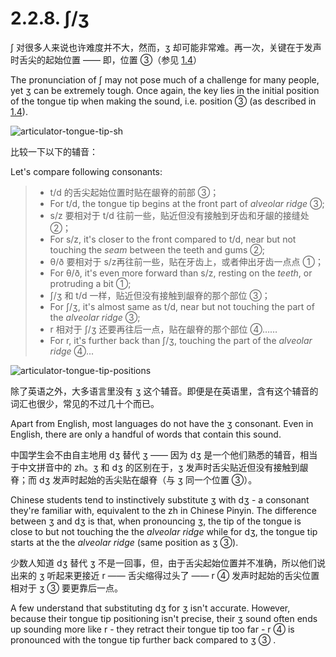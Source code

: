 # 2.2.8. <span class="pho">ʃ/ʒ</span>

<span class="pho">ʃ</span> 对很多人来说也许难度并不大，然而，<span class="pho">ʒ</span> 却可能非常难。再一次，关键在于发声时舌尖的起始位置 —— 即，位置 ③（参见 [1.4](1.4-articulators)）

The pronunciation of <span class="pho">ʃ</span> may not pose much of a challenge for many people, yet <span class="pho">ʒ</span> can be extremely tough. Once again, the key lies in the initial position of the tongue tip when making the sound, i.e. position ③ (as described in [1.4](1.4-articulators)).

![articulator-tongue-tip-sh](/images/articulator-tongue-tip-sh.svg)

比较一下以下的辅音：

Let's compare following consonants:

> * <span class="pho">t/d</span> 的舌尖起始位置时贴在龈脊的前部 ③；
> * For <span class="pho">t/d</span>, the tongue tip begins at the front part of *alveolar ridge* ③;
> * <span class="pho">s/z</span> 要相对于 <span class="pho">t/d</span> 往前一些，贴近但没有接触到牙齿和牙龈的接缝处 ②；
> * For <span class="pho">s/z</span>, it's closer to the front compared to <span class="pho">t/d</span>, near but not touching the *seam* between the teeth and gums ②;
> * <span class="pho">θ/ð</span> 要相对于 <span class="pho">s/z</span>再往前一些，贴在牙齿上，或者伸出牙齿一点点 ①；
> * For <span class="pho">θ/ð</span>, it's even more forward than <span class="pho">s/z</span>, resting on the *teeth*, or protruding a bit ①;
> * <span class="pho">ʃ/ʒ</span> 和 <span class="pho">t/d</span> 一样，贴近但没有接触到龈脊的那个部位 ③；
> * For <span class="pho">ʃ/ʒ</span>, it's almost same as <span class="pho">t/d</span>, near but not touching the part of the *alveolar ridge* ③;
> * <span class="pho">r</span> 相对于 <span class="pho">ʃ/ʒ</span> 还要再往后一点，贴在龈脊的那个部位 ④……
> * For <span class="pho">r</span>, it's further back than <span class="pho">ʃ/ʒ</span>, touching the part of the *alveolar ridge* ④...

![articulator-tongue-tip-positions](/images/articulator-tongue-tip-positions.svg)

除了英语之外，大多语言里没有 <span class="pho">ʒ</span> 这个辅音。即便是在英语里，含有这个辅音的词汇也很少，常见的不过几十个而已。

Apart from English, most languages do not have the <span class="pho">ʒ</span> consonant. Even in English, there are only a handful of words that contain this sound.

中国学生会不由自主地用 <span class="pho">dʒ</span> 替代 <span class="pho">ʒ</span> —— 因为 <span class="pho">dʒ</span> 是一个他们熟悉的辅音，相当于中文拼音中的 <span class="pho">zh</span>。<span class="pho">ʒ</span> 和 <span class="pho">dʒ</span> 的区别在于，<span class="pho">ʒ</span> 发声时舌尖贴近但没有接触到龈脊；而 <span class="pho">dʒ</span> 发声时起始的舌尖贴在龈脊（与 <span class="pho">ʒ</span> 同一个位置 ③）。

Chinese students tend to instinctively substitute <span class="pho">ʒ</span> with <span class="pho">dʒ</span> - a consonant they're familiar with, equivalent to the <span class="pho">zh</span> in Chinese Pinyin. The difference between <span class="pho">ʒ</span> and <span class="pho">dʒ</span> is that, when pronouncing <span class="pho">ʒ</span>, the tip of the tongue is close to but not touching the the *alveolar ridge* while for <span class="pho">dʒ</span>, the tongue tip starts at the the *alveolar ridge* (same position as <span class="pho">ʒ</span> ③).

少数人知道  <span class="pho">dʒ</span> 替代 <span class="pho">ʒ</span> 不是一回事，但，由于舌尖起始位置并不准确，所以他们说出来的 <span class="pho">ʒ</span> 听起来更接近 <span class="pho">r</span> —— 舌尖缩得过头了 —— <span class="pho">r</span> ④ 发声时起始的舌尖位置相对于 <span class="pho">ʒ</span> ③ 要更靠后一点。

A few understand that substituting <span class="pho">dʒ</span> for <span class="pho">ʒ</span> isn't accurate. However, because their tongue tip positioning isn't precise, their <span class="pho">ʒ</span> sound often ends up sounding more like <span class="pho">r</span> - they retract their tongue tip too far - <span class="pho">r</span> ④ is pronounced with the tongue tip further back compared to <span class="pho">ʒ</span> ③ .